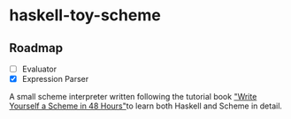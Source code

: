 # haskell-toy-scheme

## Roadmap

- [ ] Evaluator
- [x] Expression Parser

A small scheme interpreter written following the tutorial book ["Write Yourself a Scheme in 48 Hours"](https://en.wikibooks.org/wiki/Write_Yourself_a_Scheme_in_48_Hours)to learn both Haskell and Scheme in detail.
